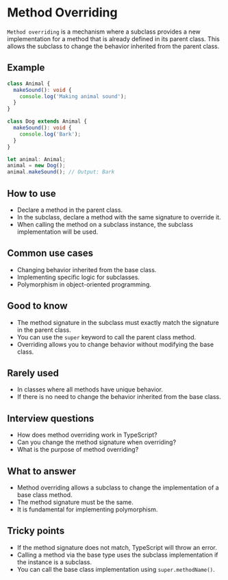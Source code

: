 # Method Overriding

`Method overriding` is a mechanism where a subclass provides a new implementation for a method that is already defined in its parent class. This allows the subclass to change the behavior inherited from the parent class.

## Example

```typescript
class Animal {
  makeSound(): void {
    console.log('Making animal sound');
  }
}

class Dog extends Animal {
  makeSound(): void {
    console.log('Bark');
  }
}

let animal: Animal;
animal = new Dog();
animal.makeSound(); // Output: Bark
```

## How to use

- Declare a method in the parent class.
- In the subclass, declare a method with the same signature to override it.
- When calling the method on a subclass instance, the subclass implementation will be used.

## Common use cases

- Changing behavior inherited from the base class.
- Implementing specific logic for subclasses.
- Polymorphism in object-oriented programming.

## Good to know

- The method signature in the subclass must exactly match the signature in the parent class.
- You can use the `super` keyword to call the parent class method.
- Overriding allows you to change behavior without modifying the base class.

## Rarely used

- In classes where all methods have unique behavior.
- If there is no need to change the behavior inherited from the base class.

## Interview questions

- How does method overriding work in TypeScript?
- Can you change the method signature when overriding?
- What is the purpose of method overriding?

## What to answer

- Method overriding allows a subclass to change the implementation of a base class method.
- The method signature must be the same.
- It is fundamental for implementing polymorphism.

## Tricky points

- If the method signature does not match, TypeScript will throw an error.
- Calling a method via the base type uses the subclass implementation if the instance is a subclass.
- You can call the base class implementation using `super.methodName()`.
